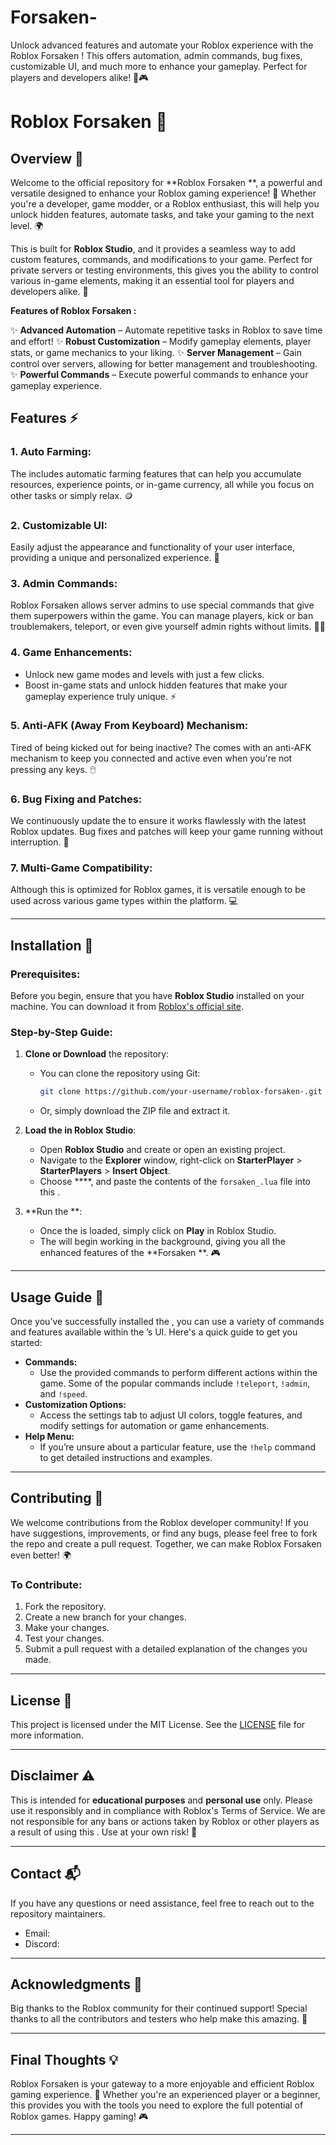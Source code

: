 # Forsaken-
Unlock advanced features and automate your Roblox experience with the Roblox Forsaken ! This  offers automation, admin commands, bug fixes, customizable UI, and much more to enhance your gameplay. Perfect for players and developers alike! 🚀🎮


# Roblox Forsaken   📜

## Overview 🌟

Welcome to the official repository for **Roblox Forsaken **, a powerful and versatile  designed to enhance your Roblox gaming experience! 🚀 Whether you're a developer, game modder, or a Roblox enthusiast, this  will help you unlock hidden features, automate tasks, and take your gaming to the next level. 🌍

This  is built for **Roblox Studio**, and it provides a seamless way to add custom features, commands, and modifications to your game. Perfect for private servers or testing environments, this  gives you the ability to control various in-game elements, making it an essential tool for players and developers alike. 🌟

**Features of Roblox Forsaken :**

✨ **Advanced Automation** – Automate repetitive tasks in Roblox to save time and effort! 
✨ **Robust Customization** – Modify gameplay elements, player stats, or game mechanics to your liking.
✨ **Server Management** – Gain control over servers, allowing for better management and troubleshooting.
✨ **Powerful Commands** – Execute powerful commands to enhance your gameplay experience.

## Features ⚡

### 1. **Auto Farming:**
The  includes automatic farming features that can help you accumulate resources, experience points, or in-game currency, all while you focus on other tasks or simply relax. 🪙

### 2. **Customizable UI:**
Easily adjust the appearance and functionality of your user interface, providing a unique and personalized experience. 🎨

### 3. **Admin Commands:**
Roblox Forsaken  allows server admins to use special commands that give them superpowers within the game. You can manage players, kick or ban troublemakers, teleport, or even give yourself admin rights without limits. 🚫👑

### 4. **Game Enhancements:**
- Unlock new game modes and levels with just a few clicks.
- Boost in-game stats and unlock hidden features that make your gameplay experience truly unique. ⚡️

### 5. **Anti-AFK (Away From Keyboard) Mechanism:**
Tired of being kicked out for being inactive? The  comes with an anti-AFK mechanism to keep you connected and active even when you're not pressing any keys. 🖱️

### 6. **Bug Fixing and Patches:**
We continuously update the  to ensure it works flawlessly with the latest Roblox updates. Bug fixes and patches will keep your game running without interruption. 🔧

### 7. **Multi-Game Compatibility:**
Although this  is optimized for Roblox games, it is versatile enough to be used across various game types within the platform. 💻

---

## Installation 🚀

### Prerequisites:
Before you begin, ensure that you have **Roblox Studio** installed on your machine. You can download it from [Roblox's official site](https://www.roblox.com/create).

### Step-by-Step Guide:

1. **Clone or Download** the repository:
   - You can clone the repository using Git:
     ```bash
     git clone https://github.com/your-username/roblox-forsaken-.git
     ```
   - Or, simply download the ZIP file and extract it.

2. **Load the  in Roblox Studio**:
   - Open **Roblox Studio** and create or open an existing project.
   - Navigate to the **Explorer** window, right-click on **StarterPlayer** > **StarterPlayers** > **Insert Object**.
   - Choose ****, and paste the contents of the `forsaken_.lua` file into this .

3. **Run the **:
   - Once the  is loaded, simply click on **Play** in Roblox Studio.
   - The  will begin working in the background, giving you all the enhanced features of the **Forsaken **. 🎮

---

## Usage Guide 📘

Once you’ve successfully installed the , you can use a variety of commands and features available within the ’s UI. Here's a quick guide to get you started:

- **Commands:** 
  - Use the provided commands to perform different actions within the game. Some of the popular commands include `!teleport`, `!admin`, and `!speed`.
- **Customization Options:** 
  - Access the settings tab to adjust UI colors, toggle features, and modify settings for automation or game enhancements.
- **Help Menu:** 
  - If you’re unsure about a particular feature, use the `!help` command to get detailed instructions and examples.

---

## Contributing 💖

We welcome contributions from the Roblox developer community! If you have suggestions, improvements, or find any bugs, please feel free to fork the repo and create a pull request. Together, we can make Roblox Forsaken  even better! 🌍

### To Contribute:
1. Fork the repository.
2. Create a new branch for your changes.
3. Make your changes.
4. Test your changes.
5. Submit a pull request with a detailed explanation of the changes you made.

---

## License 📄

This project is licensed under the MIT License. See the [LICENSE](LICENSE) file for more information.

---

## Disclaimer ⚠️

This  is intended for **educational purposes** and **personal use** only. Please use it responsibly and in compliance with Roblox's Terms of Service. We are not responsible for any bans or actions taken by Roblox or other players as a result of using this . Use at your own risk! 🛑

---

## Contact 📬

If you have any questions or need assistance, feel free to reach out to the repository maintainers.

- Email: 
- Discord: 

---

## Acknowledgments 🙌

Big thanks to the Roblox community for their continued support! Special thanks to all the contributors and testers who help make this  amazing. 💖

---

## Final Thoughts 💡

Roblox Forsaken  is your gateway to a more enjoyable and efficient Roblox gaming experience. 🌟 Whether you're an experienced player or a beginner, this  provides you with the tools you need to explore the full potential of Roblox games. Happy gaming! 🎮

---
